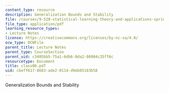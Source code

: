 ```yaml
---
content_type: resource
description: Generalization Bounds and Stability
file: /courses/9-520-statistical-learning-theory-and-applications-spring-2003/cbeff6178683ade20114d9eb05183b58_class06.pdf
file_type: application/pdf
learning_resource_types:
- Lecture Notes
license: https://creativecommons.org/licenses/by-nc-sa/4.0/
ocw_type: OCWFile
parent_title: Lecture Notes
parent_type: CourseSection
parent_uid: c3405bb5-75a1-6db6-0da2-86904c35ff6c
resourcetype: Document
title: class06.pdf
uid: cbeff617-8683-ade2-0114-d9eb05183b58
---
```

Generalization Bounds and Stability